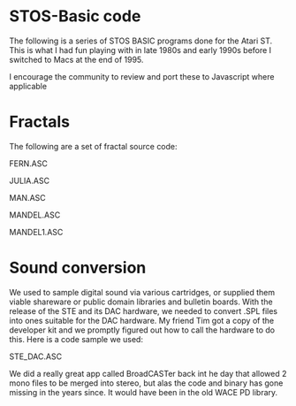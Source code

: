 # STOS-Basic code

The following is a series of STOS BASIC programs done for the Atari ST.
This is what I had fun playing with in late 1980s and early 1990s before I switched to Macs at the end of 1995.

I encourage the community to review and port these to Javascript where applicable

# Fractals

The following are a set of fractal source code:

FERN.ASC

JULIA.ASC

MAN.ASC

MANDEL.ASC

MANDEL1.ASC

# Sound conversion

We used to sample digital sound via various cartridges, or supplied them viable shareware or public domain libraries and bulletin boards. With the release of the STE and its DAC hardware, we needed to convert .SPL files into ones suitable for the DAC hardware. My friend Tim got a copy of the developer kit and we promptly figured out how to call the hardware to do this. Here is a code sample we used:

STE_DAC.ASC

We did a really great app called BroadCASTer back int he day that allowed 2 mono files to be merged into stereo, but alas the code and binary has gone missing in the years since. It would have been in the old WACE PD library.